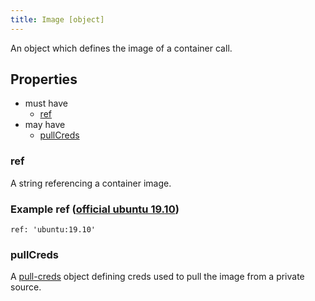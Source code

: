 ```yaml
---
title: Image [object]
---
```


An object which defines the image of a container call.

## Properties
- must have
  - [ref](#ref)
- may have
  - [pullCreds](#pullcreds)

### ref
A string referencing a container image.

### Example ref ([official ubuntu 19.10](https://hub.docker.com/_/ubuntu))
`ref: 'ubuntu:19.10'`

### pullCreds
A [pull-creds](../pull-creds) object defining creds used to pull the image from a private source.